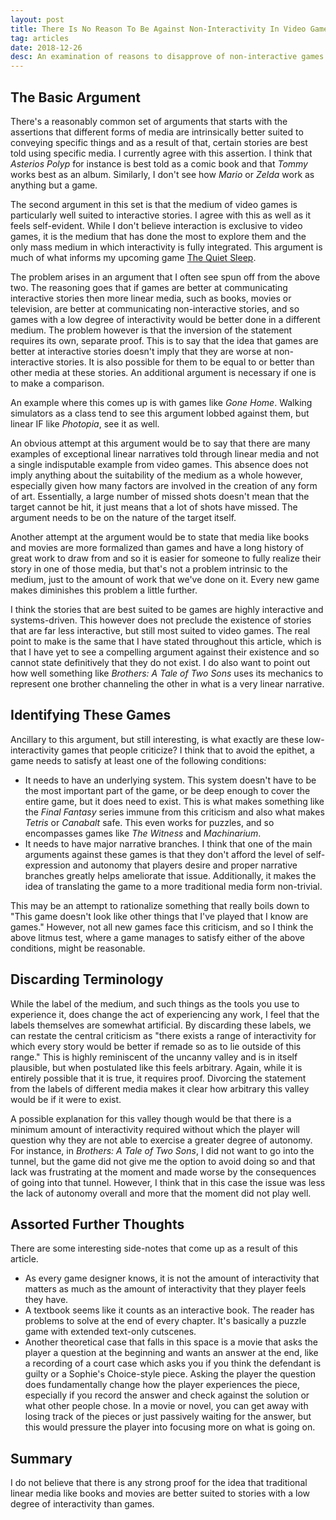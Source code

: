 ```yaml
---
layout: post
title: There Is No Reason To Be Against Non-Interactivity In Video Games
tag: articles
date: 2018-12-26
desc: An examination of reasons to disapprove of non-interactive games in general.
---
```


## The Basic Argument

There's a reasonably common set of arguments that starts with the assertions that different forms of media are intrinsically better suited to conveying specific things and as a result of that, certain stories are best told using specific media. I currently agree with this assertion. I think that *Asterios Polyp* for instance is best told as a comic book and that *Tommy* works best as an album. Similarly, I don't see how *Mario* or *Zelda* work as anything but a game.


The second argument in this set is that the medium of video games is particularly well suited to interactive stories. I agree with this as well as it feels self-evident. While I don't believe interaction is exclusive to video games, it is the medium that has done the most to explore them and the only mass medium in which interactivity is fully integrated. This argument is much of what informs my upcoming game [The Quiet Sleep](http://store.steampowered.com/app/724510/The_Quiet_Sleep/).


The problem arises in an argument that I often see spun off from the above two. The reasoning goes that if games are better at communicating interactive stories then more linear media, such as books, movies or television, are better at communicating non-interactive stories, and so games with a low degree of interactivity would be better done in a different medium. The problem however is that the inversion of the statement requires its own, separate proof. This is to say that the idea that games are better at interactive stories doesn't imply that they are worse at non-interactive stories. It is also possible for them to be equal to or better than other media at these stories. An additional argument is necessary if one is to make a comparison.


An example where this comes up is with games like *Gone Home*. Walking simulators as a class tend to see this argument lobbed against them, but linear IF like *Photopia*, see it as well.


An obvious attempt at this argument would be to say that there are many examples of exceptional linear narratives told through linear media and not a single indisputable example from video games. This absence does not imply anything about the suitability of the medium as a whole however, especially given how many factors are involved in the creation of any form of art. Essentially, a large number of missed shots doesn't mean that the target cannot be hit, it just means that a lot of shots have missed. The argument needs to be on the nature of the target itself.


Another attempt at the argument would be to state that media like books and movies are more formalized than games and have a long history of great work to draw from and so it is easier for someone to fully realize their story in one of those media, but that's not a problem intrinsic to the medium, just to the amount of work that we've done on it. Every new game makes diminishes this problem a little further.


I think the stories that are best suited to be games are highly interactive and systems-driven. This however does not preclude the existence of stories that are far less interactive, but still most suited to video games. The real point to make is the same that I have stated throughout this article, which is that I have yet to see a compelling argument against their existence and so cannot state definitively that they do not exist. I do also want to point out how well something like *Brothers: A Tale of Two Sons* uses its mechanics to represent one brother channeling the other in what is a very linear narrative.

## Identifying These Games

Ancillary to this argument, but still interesting, is what exactly are these low-interactivity games that people criticize? I think that to avoid the epithet, a game needs to satisfy at least one of the following conditions:
- It needs to have an underlying system. This system doesn't have to be the most important part of the game, or be deep enough to cover the entire game, but it does need to exist. This is what makes something like the *Final Fantasy* series immune from this criticism and also what makes *Tetris* or *Canabalt* safe. This even works for puzzles, and so encompasses games like *The Witness* and *Machinarium*.
- It needs to have major narrative branches. I think that one of the main arguments against these games is that they don't afford the level of self-expression and autonomy that players desire and proper narrative branches greatly helps ameliorate that issue. Additionally, it makes the idea of translating the game to a more traditional media form non-trivial.



This may be an attempt to rationalize something that really boils down to "This game doesn't look like other things that I've played that I know are games." However, not all new games face this criticism, and so I think the above litmus test, where a game manages to satisfy either of the above conditions, might be reasonable.

## Discarding Terminology

While the label of the medium, and such things as the tools you use to experience it, does change the act of experiencing any work, I feel that the labels themselves are somewhat artificial. By discarding these labels, we can restate the central criticism as "there exists a range of interactivity for which every story would be better if remade so as to lie outside of this range." This is highly reminiscent of the uncanny valley and is in itself plausible, but when postulated like this feels arbitrary. Again, while it is entirely possible that it is true, it requires proof. Divorcing the statement from the labels of different media makes it clear how arbitrary this valley would be if it were to exist.


A possible explanation for this valley though would be that there is a minimum amount of interactivity required without which the player will question why they are not able to exercise a greater degree of autonomy. For instance, in *Brothers: A Tale of Two Sons*, I did not want to go into the tunnel, but the game did not give me the option to avoid doing so and that lack was frustrating at the moment and made worse by the consequences of going into that tunnel. However, I think that in this case the issue was less the lack of autonomy overall and more that the moment did not play well.

## Assorted Further Thoughts

There are some interesting side-notes that come up as a result of this article.
- As every game designer knows, it is not the amount of interactivity that matters as much as the amount of interactivity that they player feels they have.
- A textbook seems like it counts as an interactive book. The reader has problems to solve at the end of every chapter. It's basically a puzzle game with extended text-only cutscenes.
- Another theoretical case that falls in this space is a movie that asks the player a question at the beginning and wants an answer at the end, like a recording of a court case which asks you if you think the defendant is guilty or a Sophie's Choice-style piece. Asking the player the question does fundamentally change how the player experiences the piece, especially if you record the answer and check against the solution or what other people chose. In a movie or novel, you can get away with losing track of the pieces or just passively waiting for the answer, but this would pressure the player into focusing more on what is going on.


## Summary

I do not believe that there is any strong proof for the idea that traditional linear media like books and movies are better suited to stories with a low degree of interactivity than games.

